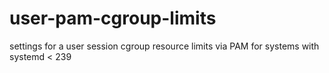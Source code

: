 # user-pam-cgroup-limits
settings for a user session cgroup resource limits via PAM for systems with systemd &lt; 239
